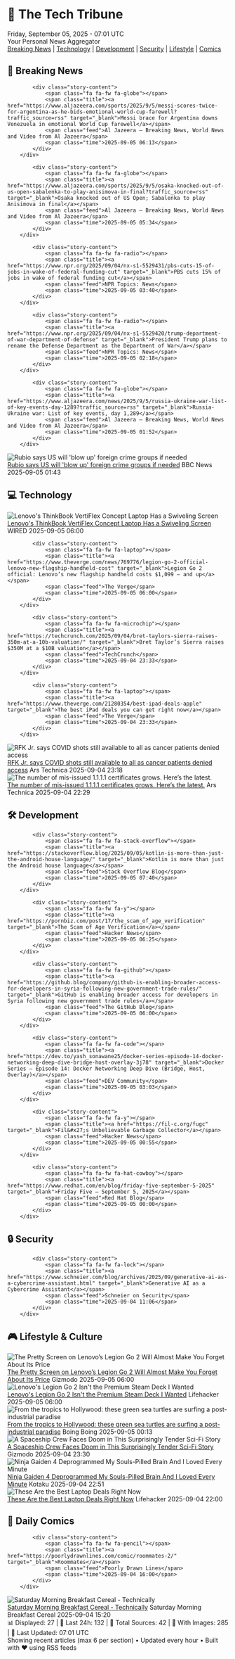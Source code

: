 <!-- Processing 54 RSS feeds at 2025-09-05 07:01:34 UTC -->
<!-- Processing: XKCD -->
<!-- Processing: Garfield -->
<!-- Processing: Cyanide & Happiness -->
<!-- Processing: Dinosaur Comics -->
<!-- Processing: CNN Top Stories -->
<!-- Processing: BBC Breaking News -->
<!-- Processing: Al Jazeera Breaking News -->
<!-- Processing: CBC News -->
<!-- Error processing https://rss.cbc.ca/lineup/topstories.xml: The read operation timed out -->
<!-- Processing: Reuters Top News -->
<!-- Processing: Associated Press Breaking -->
<!-- Processing: ABC News Breaking -->
<!-- Processing: Sky News World -->
<!-- Processing: The Verge -->
<!-- Processing: Ars Technica -->
<!-- Processing: WIRED -->
<!-- Processing: Slashdot -->
<!-- Processing: Hacker News -->
<!-- Processing: It's FOSS -->
<!-- Processing: OMG! Ubuntu -->
<!-- Processing: GitHub Blog -->
<!-- Processing: GitLab Blog -->
<!-- Processing: InfoQ -->
<!-- Processing: DZone -->
<!-- Processing: Martin Fowler -->
<!-- Processing: Lifehacker -->
<!-- Processing: Kotaku -->
<!-- Processing: Boing Boing -->
<!-- Processing: Krebs on Security -->
<!-- Generated 7 new posts out of 28 feeds processed -->
<div class="newspaper-header">
    <h1 class="newspaper-title">📰 The Tech Tribune</h1>
    <div class="newspaper-date">Friday, September 05, 2025 - 07:01 UTC</div>
    <div class="newspaper-subtitle">Your Personal News Aggregator</div>
</div>

<div class="newspaper-nav">
    <a href="#breaking">Breaking News</a> |
    <a href="#tech">Technology</a> |
    <a href="#dev">Development</a> |
    <a href="#security">Security</a> |
    <a href="#lifestyle">Lifestyle</a> |
    <a href="#webcomics">Comics</a>
</div>

<div class="news-section breaking-news" id="breaking">
<h2 class="section-header">🚨 Breaking News</h2>
<div class="stories-container">
<div class="story">
            
            <div class="story-content">
                <span class="fa fa-fw fa-globe"></span>
                <span class="title"><a href="https://www.aljazeera.com/sports/2025/9/5/messi-scores-twice-for-argentina-as-he-bids-emotional-world-cup-farewell?traffic_source=rss" target="_blank">Messi brace for Argentina downs Venezuela in emotional World Cup farewell</a></span>
                <span class="feed">Al Jazeera – Breaking News, World News and Video from Al Jazeera</span>
                <span class="time">2025-09-05 06:13</span>
            </div>
        </div>
<div class="story">
            
            <div class="story-content">
                <span class="fa fa-fw fa-globe"></span>
                <span class="title"><a href="https://www.aljazeera.com/sports/2025/9/5/osaka-knocked-out-of-us-open-sabalenka-to-play-anisimova-in-final?traffic_source=rss" target="_blank">Osaka knocked out of US Open; Sabalenka to play Anisimova in final</a></span>
                <span class="feed">Al Jazeera – Breaking News, World News and Video from Al Jazeera</span>
                <span class="time">2025-09-05 05:34</span>
            </div>
        </div>
<div class="story">
            
            <div class="story-content">
                <span class="fa fa-fw fa-radio"></span>
                <span class="title"><a href="https://www.npr.org/2025/09/04/nx-s1-5529431/pbs-cuts-15-of-jobs-in-wake-of-federal-funding-cut" target="_blank">PBS cuts 15% of jobs in wake of federal funding cut</a></span>
                <span class="feed">NPR Topics: News</span>
                <span class="time">2025-09-05 03:40</span>
            </div>
        </div>
<div class="story">
            
            <div class="story-content">
                <span class="fa fa-fw fa-radio"></span>
                <span class="title"><a href="https://www.npr.org/2025/09/04/nx-s1-5529420/trump-department-of-war-department-of-defense" target="_blank">President Trump plans to rename the Defense Department as the Department of War</a></span>
                <span class="feed">NPR Topics: News</span>
                <span class="time">2025-09-05 02:18</span>
            </div>
        </div>
<div class="story">
            
            <div class="story-content">
                <span class="fa fa-fw fa-globe"></span>
                <span class="title"><a href="https://www.aljazeera.com/news/2025/9/5/russia-ukraine-war-list-of-key-events-day-1289?traffic_source=rss" target="_blank">Russia-Ukraine war: List of key events, day 1,289</a></span>
                <span class="feed">Al Jazeera – Breaking News, World News and Video from Al Jazeera</span>
                <span class="time">2025-09-05 01:52</span>
            </div>
        </div>
<div class="story">
            <img src="https://ichef.bbci.co.uk/ace/standard/240/cpsprodpb/7293/live/6cc45d20-89cb-11f0-9955-fd3f4ebf7708.jpg" alt="Rubio says US will &#x27;blow up&#x27; foreign crime groups if needed" class="story-image" loading="lazy" onerror="this.style.display='none'">
            <div class="story-content">
                <span class="fa fa-fw fa-earth-americas"></span>
                <span class="title"><a href="https://www.bbc.com/news/articles/cx23nzwjnwwo?at_medium=RSS&at_campaign=rss" target="_blank">Rubio says US will &#x27;blow up&#x27; foreign crime groups if needed</a></span>
                <span class="feed">BBC News</span>
                <span class="time">2025-09-05 01:43</span>
            </div>
        </div>
</div>
</div>
<div class="news-section tech-news" id="tech">
<h2 class="section-header">💻 Technology</h2>
<div class="stories-container">
<div class="story">
            <img src="https://media.wired.com/photos/68ba59f10a668e4a20c31c98/master/pass/Lenovo%20ThinkBook%20VertiFlex%20Concept%20SOURCE%20Julian%20Chokkattu(1).jpg" alt="Lenovo&#x27;s ThinkBook VertiFlex Concept Laptop Has a Swiveling Screen" class="story-image" loading="lazy" onerror="this.style.display='none'">
            <div class="story-content">
                <span class="fa fa-fw fa-bolt"></span>
                <span class="title"><a href="https://www.wired.com/story/lenovo-thinkbook-vertiflex-concept-laptop-can-switch-from-landscape-to-portrait/" target="_blank">Lenovo&#x27;s ThinkBook VertiFlex Concept Laptop Has a Swiveling Screen</a></span>
                <span class="feed">WIRED</span>
                <span class="time">2025-09-05 06:00</span>
            </div>
        </div>
<div class="story">
            
            <div class="story-content">
                <span class="fa fa-fw fa-laptop"></span>
                <span class="title"><a href="https://www.theverge.com/news/769776/legion-go-2-official-lenovo-new-flagship-handheld-cost" target="_blank">Legion Go 2 official: Lenovo’s new flagship handheld costs $1,099 — and up</a></span>
                <span class="feed">The Verge</span>
                <span class="time">2025-09-05 06:00</span>
            </div>
        </div>
<div class="story">
            
            <div class="story-content">
                <span class="fa fa-fw fa-microchip"></span>
                <span class="title"><a href="https://techcrunch.com/2025/09/04/bret-taylors-sierra-raises-350m-at-a-10b-valuation/" target="_blank">Bret Taylor’s Sierra raises $350M at a $10B valuation</a></span>
                <span class="feed">TechCrunch</span>
                <span class="time">2025-09-04 23:33</span>
            </div>
        </div>
<div class="story">
            
            <div class="story-content">
                <span class="fa fa-fw fa-laptop"></span>
                <span class="title"><a href="https://www.theverge.com/21280354/best-ipad-deals-apple" target="_blank">The best iPad deals you can get right now</a></span>
                <span class="feed">The Verge</span>
                <span class="time">2025-09-04 23:33</span>
            </div>
        </div>
<div class="story">
            <img src="https://cdn.arstechnica.net/wp-content/uploads/2025/09/GettyImages-2233690134-500x500.jpg" alt="RFK Jr. says COVID shots still available to all as cancer patients denied access" class="story-image" loading="lazy" onerror="this.style.display='none'">
            <div class="story-content">
                <span class="fa fa-fw fa-cog"></span>
                <span class="title"><a href="https://arstechnica.com/health/2025/09/a-charlatan-chaos-and-lies-anti-vaccine-activist-rfk-jr-faces-senate/" target="_blank">RFK Jr. says COVID shots still available to all as cancer patients denied access</a></span>
                <span class="feed">Ars Technica</span>
                <span class="time">2025-09-04 23:18</span>
            </div>
        </div>
<div class="story">
            <img src="https://cdn.arstechnica.net/wp-content/uploads/2023/11/encryption-key-recovery-attack-500x500.jpg" alt="The number of mis-issued 1.1.1.1 certificates grows. Here’s the latest." class="story-image" loading="lazy" onerror="this.style.display='none'">
            <div class="story-content">
                <span class="fa fa-fw fa-cog"></span>
                <span class="title"><a href="https://arstechnica.com/information-technology/2025/09/the-number-of-mis-issued-1-1-1-1-certificates-grows-heres-the-latest/" target="_blank">The number of mis-issued 1.1.1.1 certificates grows. Here’s the latest.</a></span>
                <span class="feed">Ars Technica</span>
                <span class="time">2025-09-04 22:29</span>
            </div>
        </div>
</div>
</div>
<div class="news-section dev-news" id="dev">
<h2 class="section-header">🛠️ Development</h2>
<div class="stories-container">
<div class="story">
            
            <div class="story-content">
                <span class="fa fa-fw fa-stack-overflow"></span>
                <span class="title"><a href="https://stackoverflow.blog/2025/09/05/kotlin-is-more-than-just-the-android-house-language/" target="_blank">Kotlin is more than just the Android house language</a></span>
                <span class="feed">Stack Overflow Blog</span>
                <span class="time">2025-09-05 07:40</span>
            </div>
        </div>
<div class="story">
            
            <div class="story-content">
                <span class="fa fa-fw fa-y"></span>
                <span class="title"><a href="https://pornbiz.com/post/17/the_scam_of_age_verification" target="_blank">The Scam of Age Verification</a></span>
                <span class="feed">Hacker News</span>
                <span class="time">2025-09-05 06:25</span>
            </div>
        </div>
<div class="story">
            
            <div class="story-content">
                <span class="fa fa-fw fa-github"></span>
                <span class="title"><a href="https://github.blog/company/github-is-enabling-broader-access-for-developers-in-syria-following-new-government-trade-rules/" target="_blank">GitHub is enabling broader access for developers in Syria following new government trade rules</a></span>
                <span class="feed">The GitHub Blog</span>
                <span class="time">2025-09-05 06:00</span>
            </div>
        </div>
<div class="story">
            
            <div class="story-content">
                <span class="fa fa-fw fa-code"></span>
                <span class="title"><a href="https://dev.to/yash_sonawane25/docker-series-episode-14-docker-networking-deep-dive-bridge-host-overlay-3j78" target="_blank">Docker Series — Episode 14: Docker Networking Deep Dive (Bridge, Host, Overlay)</a></span>
                <span class="feed">DEV Community</span>
                <span class="time">2025-09-05 03:03</span>
            </div>
        </div>
<div class="story">
            
            <div class="story-content">
                <span class="fa fa-fw fa-y"></span>
                <span class="title"><a href="https://fil-c.org/fugc" target="_blank">Fil&#x27;s Unbelievable Garbage Collector</a></span>
                <span class="feed">Hacker News</span>
                <span class="time">2025-09-05 00:55</span>
            </div>
        </div>
<div class="story">
            
            <div class="story-content">
                <span class="fa fa-fw fa-hat-cowboy"></span>
                <span class="title"><a href="https://www.redhat.com/en/blog/friday-five-september-5-2025" target="_blank">Friday Five — September 5, 2025</a></span>
                <span class="feed">Red Hat Blog</span>
                <span class="time">2025-09-05 00:00</span>
            </div>
        </div>
</div>
</div>
<div class="news-section security-news" id="security">
<h2 class="section-header">🔒 Security</h2>
<div class="stories-container">
<div class="story">
            
            <div class="story-content">
                <span class="fa fa-fw fa-lock"></span>
                <span class="title"><a href="https://www.schneier.com/blog/archives/2025/09/generative-ai-as-a-cybercrime-assistant.html" target="_blank">Generative AI as a Cybercrime Assistant</a></span>
                <span class="feed">Schneier on Security</span>
                <span class="time">2025-09-04 11:06</span>
            </div>
        </div>
</div>
</div>
<div class="news-section lifestyle-news" id="lifestyle">
<h2 class="section-header">🎮 Lifestyle & Culture</h2>
<div class="stories-container">
<div class="story">
            <img src="https://gizmodo.com/app/uploads/2025/08/Lenovo-Legion-Go-2-Handheld-1.jpg" alt="The Pretty Screen on Lenovo’s Legion Go 2 Will Almost Make You Forget About Its Price" class="story-image" loading="lazy" onerror="this.style.display='none'">
            <div class="story-content">
                <span class="fa fa-fw fa-computer"></span>
                <span class="title"><a href="https://gizmodo.com/the-pretty-screen-on-lenovos-legion-go-2-will-almost-make-you-forget-about-its-price-2000649925" target="_blank">The Pretty Screen on Lenovo’s Legion Go 2 Will Almost Make You Forget About Its Price</a></span>
                <span class="feed">Gizmodo</span>
                <span class="time">2025-09-05 06:00</span>
            </div>
        </div>
<div class="story">
            <img src="https://lifehacker.com/imagery/articles/01K4B320Q9S7JGQHBMXJ1FVVNK/hero-image.jpg" alt="Lenovo&#x27;s Legion Go 2 Isn&#x27;t the Premium Steam Deck I Wanted" class="story-image" loading="lazy" onerror="this.style.display='none'">
            <div class="story-content">
                <span class="fa fa-fw fa-life-ring"></span>
                <span class="title"><a href="https://lifehacker.com/tech/the-legion-go-2-is-a-switch-2-for-rich-kids?utm_medium=RSS" target="_blank">Lenovo&#x27;s Legion Go 2 Isn&#x27;t the Premium Steam Deck I Wanted</a></span>
                <span class="feed">Lifehacker</span>
                <span class="time">2025-09-05 06:00</span>
            </div>
        </div>
<div class="story">
            <img src="https://i0.wp.com/boingboing.net/wp-content/uploads/2025/09/shutterstock_2501980883.jpg?fit=1200%2C800&amp;quality=60&amp;ssl=1" alt="From the tropics to Hollywood: these green sea turtles are surfing a post-industrial paradise" class="story-image" loading="lazy" onerror="this.style.display='none'">
            <div class="story-content">
                <span class="fa fa-fw fa-arrow-right"></span>
                <span class="title"><a href="https://boingboing.net/2025/09/04/from-the-tropics-to-hollywood-these-green-sea-turtles-are-surfing-a-post-industrial-paradise.html" target="_blank">From the tropics to Hollywood: these green sea turtles are surfing a post-industrial paradise</a></span>
                <span class="feed">Boing Boing</span>
                <span class="time">2025-09-05 00:13</span>
            </div>
        </div>
<div class="story">
            <img src="https://gizmodo.com/app/uploads/2025/09/Sept2025_Lightspeed_io9.jpg" alt="A Spaceship Crew Faces Doom in This Surprisingly Tender Sci-Fi Story" class="story-image" loading="lazy" onerror="this.style.display='none'">
            <div class="story-content">
                <span class="fa fa-fw fa-computer"></span>
                <span class="title"><a href="https://gizmodo.com/a-spaceship-crew-faces-doom-in-this-surprisingly-tender-sci-fi-story-2000653167" target="_blank">A Spaceship Crew Faces Doom in This Surprisingly Tender Sci-Fi Story</a></span>
                <span class="feed">Gizmodo</span>
                <span class="time">2025-09-04 23:30</span>
            </div>
        </div>
<div class="story">
            <img src="https://kotaku.com/app/uploads/2025/09/Ninja-Gaiden-4.jpg" alt="Ninja Gaiden 4 Deprogrammed My Souls-Pilled Brain And I Loved Every Minute" class="story-image" loading="lazy" onerror="this.style.display='none'">
            <div class="story-content">
                <span class="fa fa-fw fa-gamepad"></span>
                <span class="title"><a href="https://kotaku.com/ninja-gaiden-4-hands-on-hitstop-difficulty-game-pass-2000623220" target="_blank">Ninja Gaiden 4 Deprogrammed My Souls-Pilled Brain And I Loved Every Minute</a></span>
                <span class="feed">Kotaku</span>
                <span class="time">2025-09-04 22:51</span>
            </div>
        </div>
<div class="story">
            <img src="https://lifehacker.com/imagery/articles/01HJ4ME7GTCX3BBJWAVGFBC6N3/hero-image.png" alt="These Are the Best Laptop Deals Right Now" class="story-image" loading="lazy" onerror="this.style.display='none'">
            <div class="story-content">
                <span class="fa fa-fw fa-life-ring"></span>
                <span class="title"><a href="https://lifehacker.com/tech/best-laptop-deals-september-2025?utm_medium=RSS" target="_blank">These Are the Best Laptop Deals Right Now</a></span>
                <span class="feed">Lifehacker</span>
                <span class="time">2025-09-04 22:00</span>
            </div>
        </div>
</div>
</div>
<div class="news-section webcomics-section" id="webcomics">
<h2 class="section-header">🎨 Daily Comics</h2>
<div class="stories-container">
<div class="story">
            
            <div class="story-content">
                <span class="fa fa-fw fa-pencil"></span>
                <span class="title"><a href="https://poorlydrawnlines.com/comic/roommates-2/" target="_blank">Roommates</a></span>
                <span class="feed">Poorly Drawn Lines</span>
                <span class="time">2025-09-04 16:00</span>
            </div>
        </div>
<div class="story">
            <img src="https://www.smbc-comics.com/comics/1756846973-20250904.png" alt="Saturday Morning Breakfast Cereal - Technically" class="story-image" loading="lazy" onerror="this.style.display='none'">
            <div class="story-content">
                <span class="fa fa-fw fa-smile"></span>
                <span class="title"><a href="https://www.smbc-comics.com/comic/technically" target="_blank">Saturday Morning Breakfast Cereal - Technically</a></span>
                <span class="feed">Saturday Morning Breakfast Cereal</span>
                <span class="time">2025-09-04 15:20</span>
            </div>
        </div>
</div>
</div>

<div class="newspaper-footer">
    <div class="stats">
        📊 Displayed: 27 | 📅 Last 24h: 132 | 📡 Total Sources: 42 | 📸 With Images: 285 |
        🔄 Last Updated: 07:01 UTC
    </div>
    <div class="footer-note">
        Showing recent articles (max 6 per section) • Updated every hour • Built with ❤️ using RSS feeds
    </div>
</div>
